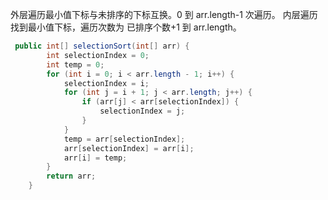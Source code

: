 外层遍历最小值下标与未排序的下标互换。0 到 arr.length-1 次遍历。
内层遍历找到最小值下标，遍历次数为 已排序个数+1 到 arr.length。
```java
 public int[] selectionSort(int[] arr) {
        int selectionIndex = 0;
        int temp = 0;
        for (int i = 0; i < arr.length - 1; i++) {
            selectionIndex = i;
            for (int j = i + 1; j < arr.length; j++) {
                if (arr[j] < arr[selectionIndex]) {
                    selectionIndex = j;
                }
            }
            temp = arr[selectionIndex];
            arr[selectionIndex] = arr[i];
            arr[i] = temp;
        }
        return arr;
    }
```
